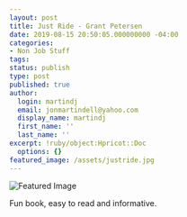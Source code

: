 ```yaml
---
layout: post
title: Just Ride - Grant Petersen
date: 2019-08-15 20:50:05.000000000 -04:00
categories:
- Non Job Stuff
tags:
status: publish
type: post
published: true
author:
  login: martindj
  email: jonmartindell@yahoo.com
  display_name: martindj
  first_name: ''
  last_name: ''
excerpt: !ruby/object:Hpricot::Doc
  options: {}
featured_image: /assets/justride.jpg
---
```

![Featured Image]({{page.featured_image}})

Fun book, easy to read and informative.
